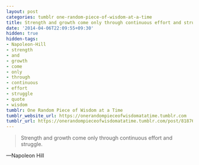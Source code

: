 ```yaml
---
layout: post
categories: tumblr one-random-piece-of-wisdom-at-a-time
title: Strength and growth come only through continuous effort and struggle.
date: '2014-04-06T22:09:55+09:30'
hidden: true
hidden-tags:
- Napoleon-Hill
- strength
- and
- growth
- come
- only
- through
- continuous
- effort
- struggle
- quote
- wisdom
tumblr: One Random Piece of Wisdom at a Time
tumblr_website_url: https://onerandompieceofwisdomatatime.tumblr.com
tumblr_url: https://onerandompieceofwisdomatatime.tumblr.com/post/81876342329/strength-and-growth-come-only-through-continuous
---
```

> Strength and growth come only through continuous effort and struggle.

—Napoleon Hill
